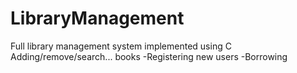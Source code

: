 # LibraryManagement
Full library management system implemented using C 
Adding/remove/search... books -Registering new users -Borrowing
